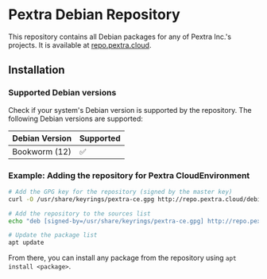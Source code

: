 # Pextra Debian Repository

This repository contains all Debian packages for any of Pextra Inc.'s projects. It is available at [repo.pextra.cloud](http://repo.pextra.cloud/debian).

## Installation

### Supported Debian versions

Check if your system's Debian version is supported by the repository. The following Debian versions are supported:

| Debian Version | Supported |
|----------------|-----------|
| Bookworm (12)  | ✅        |

### Example: Adding the repository for Pextra CloudEnvironment

```bash
# Add the GPG key for the repository (signed by the master key)
curl -O /usr/share/keyrings/pextra-ce.gpg http://repo.pextra.cloud/debian/cloudenvironment/Release.gpg

# Add the repository to the sources list
echo "deb [signed-by=/usr/share/keyrings/pextra-ce.gpg] http://repo.pextra.cloud/debian/cloudenvironment bookworm common ose" > /etc/apt/sources.list.d/pextra-ce.list

# Update the package list
apt update
```

From there, you can install any package from the repository using `apt install <package>`.